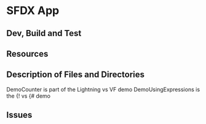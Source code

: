 # SFDX  App

## Dev, Build and Test


## Resources


## Description of Files and Directories
DemoCounter is part of the Lightning vs VF demo
DemoUsingExpressions is the {! vs {# demo

## Issues


